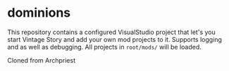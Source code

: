 # dominions

This repository contains a configured VisualStudio project that let's you start Vintage Story and add your own mod projects to it. Supports logging and as well as debugging. All projects in `root/mods/` will be loaded.

Cloned from Archpriest 
